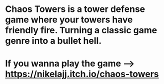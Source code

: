 # Chaos Towers is a tower defense game where your towers have friendly fire. Turning a classic game genre into a bullet hell.
# If you wanna play the game --> https://nikelajj.itch.io/chaos-towers
